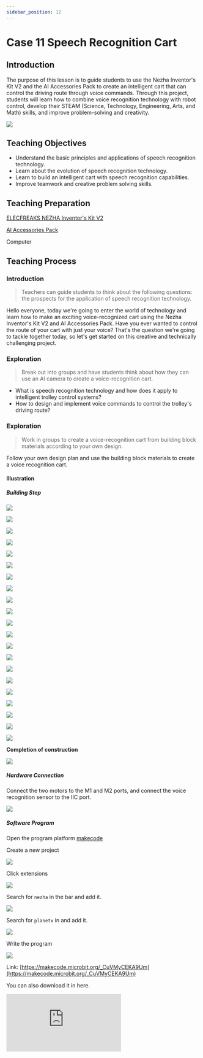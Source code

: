 ```yaml
---
sidebar_position: 12
---
```


# Case 11 Speech Recognition Cart


## Introduction

The purpose of this lesson is to guide students to use the Nezha Inventor's Kit V2 and the AI Accessories Pack to create an intelligent cart that can control the driving route through voice commands. Through this project, students will learn how to combine voice recognition technology with robot control, develop their STEAM (Science, Technology, Engineering, Arts, and Math) skills, and improve problem-solving and creativity.

![](https://wiki-media-ef.oss-cn-hongkong.aliyuncs.com/i18n/en/docusaurus-plugin-content-docs/current/microbit/building-blocks/nezha-inventors-kit-v2/ai-accessories-pack/images/ai-accessories-pack-case-11-01.png)

## Teaching Objectives

- Understand the basic principles and applications of speech recognition technology.
- Learn about the evolution of speech recognition technology.
- Learn to build an intelligent cart with speech recognition capabilities.
- Improve teamwork and creative problem solving skills.

## Teaching Preparation

[ELECFREAKS NEZHA Inventor's Kit V2](https://www.elecfreaks.com/nezha-inventor-s-kit-v2-for-micro-bit.html)

[AI Accessories Pack](https://www.elecfreaks.com/nezha-inventor-s-kit-v2-for-micro-bit.html)

Computer

## Teaching Process

### Introduction

>Teachers can guide students to think about the following questions: the prospects for the application of speech recognition technology.

Hello everyone, today we're going to enter the world of technology and learn how to make an exciting voice-recognized cart using the Nezha Inventor's Kit V2 and AI Accessories Pack. Have you ever wanted to control the route of your cart with just your voice? That's the question we're going to tackle together today, so let's get started on this creative and technically challenging project.

### Exploration

>Break out into groups and have students think about how they can use an AI camera to create a voice-recognition cart.

- What is speech recognition technology and how does it apply to intelligent trolley control systems?
- How to design and implement voice commands to control the trolley's driving route?

### Exploration

>Work in groups to create a voice-recognition cart from building block materials according to your own design.

Follow your own design plan and use the building block materials to create a voice recognition cart.

#### Illustration

##### Building Step


![](https://wiki-media-ef.oss-cn-hongkong.aliyuncs.com/i18n/en/docusaurus-plugin-content-docs/current/microbit/building-blocks/nezha-inventors-kit-v2/ai-accessories-pack/images/ai-accessories-pack-step-11-01.png)

![](https://wiki-media-ef.oss-cn-hongkong.aliyuncs.com/i18n/en/docusaurus-plugin-content-docs/current/microbit/building-blocks/nezha-inventors-kit-v2/ai-accessories-pack/images/ai-accessories-pack-step-11-02.png)

![](https://wiki-media-ef.oss-cn-hongkong.aliyuncs.com/i18n/en/docusaurus-plugin-content-docs/current/microbit/building-blocks/nezha-inventors-kit-v2/ai-accessories-pack/images/ai-accessories-pack-step-11-03.png)

![](https://wiki-media-ef.oss-cn-hongkong.aliyuncs.com/i18n/en/docusaurus-plugin-content-docs/current/microbit/building-blocks/nezha-inventors-kit-v2/ai-accessories-pack/images/ai-accessories-pack-step-11-04.png)

![](https://wiki-media-ef.oss-cn-hongkong.aliyuncs.com/i18n/en/docusaurus-plugin-content-docs/current/microbit/building-blocks/nezha-inventors-kit-v2/ai-accessories-pack/images/ai-accessories-pack-step-11-05.png)

![](https://wiki-media-ef.oss-cn-hongkong.aliyuncs.com/i18n/en/docusaurus-plugin-content-docs/current/microbit/building-blocks/nezha-inventors-kit-v2/ai-accessories-pack/images/ai-accessories-pack-step-11-06.png)

![](https://wiki-media-ef.oss-cn-hongkong.aliyuncs.com/i18n/en/docusaurus-plugin-content-docs/current/microbit/building-blocks/nezha-inventors-kit-v2/ai-accessories-pack/images/ai-accessories-pack-step-11-07.png)

![](https://wiki-media-ef.oss-cn-hongkong.aliyuncs.com/i18n/en/docusaurus-plugin-content-docs/current/microbit/building-blocks/nezha-inventors-kit-v2/ai-accessories-pack/images/ai-accessories-pack-step-11-08.png)

![](https://wiki-media-ef.oss-cn-hongkong.aliyuncs.com/i18n/en/docusaurus-plugin-content-docs/current/microbit/building-blocks/nezha-inventors-kit-v2/ai-accessories-pack/images/ai-accessories-pack-step-11-09.png)

![](https://wiki-media-ef.oss-cn-hongkong.aliyuncs.com/i18n/en/docusaurus-plugin-content-docs/current/microbit/building-blocks/nezha-inventors-kit-v2/ai-accessories-pack/images/ai-accessories-pack-step-11-10.png)

![](https://wiki-media-ef.oss-cn-hongkong.aliyuncs.com/i18n/en/docusaurus-plugin-content-docs/current/microbit/building-blocks/nezha-inventors-kit-v2/ai-accessories-pack/images/ai-accessories-pack-step-11-11.png)

![](https://wiki-media-ef.oss-cn-hongkong.aliyuncs.com/i18n/en/docusaurus-plugin-content-docs/current/microbit/building-blocks/nezha-inventors-kit-v2/ai-accessories-pack/images/ai-accessories-pack-step-11-12.png)

![](https://wiki-media-ef.oss-cn-hongkong.aliyuncs.com/i18n/en/docusaurus-plugin-content-docs/current/microbit/building-blocks/nezha-inventors-kit-v2/ai-accessories-pack/images/ai-accessories-pack-step-11-13.png)

![](https://wiki-media-ef.oss-cn-hongkong.aliyuncs.com/i18n/en/docusaurus-plugin-content-docs/current/microbit/building-blocks/nezha-inventors-kit-v2/ai-accessories-pack/images/ai-accessories-pack-step-11-14.png)

![](https://wiki-media-ef.oss-cn-hongkong.aliyuncs.com/i18n/en/docusaurus-plugin-content-docs/current/microbit/building-blocks/nezha-inventors-kit-v2/ai-accessories-pack/images/ai-accessories-pack-step-11-15.png)

![](https://wiki-media-ef.oss-cn-hongkong.aliyuncs.com/i18n/en/docusaurus-plugin-content-docs/current/microbit/building-blocks/nezha-inventors-kit-v2/ai-accessories-pack/images/ai-accessories-pack-step-11-16.png)

![](https://wiki-media-ef.oss-cn-hongkong.aliyuncs.com/i18n/en/docusaurus-plugin-content-docs/current/microbit/building-blocks/nezha-inventors-kit-v2/ai-accessories-pack/images/ai-accessories-pack-step-11-17.png)

![](https://wiki-media-ef.oss-cn-hongkong.aliyuncs.com/i18n/en/docusaurus-plugin-content-docs/current/microbit/building-blocks/nezha-inventors-kit-v2/ai-accessories-pack/images/ai-accessories-pack-step-11-18.png)

![](https://wiki-media-ef.oss-cn-hongkong.aliyuncs.com/i18n/en/docusaurus-plugin-content-docs/current/microbit/building-blocks/nezha-inventors-kit-v2/ai-accessories-pack/images/ai-accessories-pack-step-11-19.png)

![](https://wiki-media-ef.oss-cn-hongkong.aliyuncs.com/i18n/en/docusaurus-plugin-content-docs/current/microbit/building-blocks/nezha-inventors-kit-v2/ai-accessories-pack/images/ai-accessories-pack-step-11-20.png)

![](https://wiki-media-ef.oss-cn-hongkong.aliyuncs.com/i18n/en/docusaurus-plugin-content-docs/current/microbit/building-blocks/nezha-inventors-kit-v2/ai-accessories-pack/images/ai-accessories-pack-step-11-21.png)

**Completion of construction**

![](https://wiki-media-ef.oss-cn-hongkong.aliyuncs.com/i18n/en/docusaurus-plugin-content-docs/current/microbit/building-blocks/nezha-inventors-kit-v2/ai-accessories-pack/images/ai-accessories-pack-case-01-01.png)

##### Hardware Connection

Connect the two motors to the M1 and M2 ports, and connect the voice recognition sensor to the IIC port.

 ![](https://wiki-media-ef.oss-cn-hongkong.aliyuncs.com/i18n/en/docusaurus-plugin-content-docs/current/microbit/building-blocks/nezha-inventors-kit-v2/ai-accessories-pack/images/ai-accessories-pack-case-11-02.png)

##### Software Program

Open the program platform [makecode](https://makecode.microbit.org/#)

Create a new project

![](https://wiki-media-ef.oss-cn-hongkong.aliyuncs.com/i18n/en/docusaurus-plugin-content-docs/current/microbit/building-blocks/nezha-inventors-kit-v2/ai-accessories-pack/images/ai-accessories-pack-case-01-03.png)

Click extensions

![](https://wiki-media-ef.oss-cn-hongkong.aliyuncs.com/i18n/en/docusaurus-plugin-content-docs/current/microbit/building-blocks/nezha-inventors-kit-v2/ai-accessories-pack/images/ai-accessories-pack-case-01-04.png)

Search for `nezha` in the bar and add it.

![](https://wiki-media-ef.oss-cn-hongkong.aliyuncs.com/i18n/en/docusaurus-plugin-content-docs/current/microbit/building-blocks/nezha-inventors-kit-v2/ai-accessories-pack/images/ai-accessories-pack-case-01-06.png)

Search for `planetx` in and add it.

![](https://wiki-media-ef.oss-cn-hongkong.aliyuncs.com/i18n/en/docusaurus-plugin-content-docs/current/microbit/building-blocks/nezha-inventors-kit-v2/ai-accessories-pack/images/ai-accessories-pack-case-01-07.png)

Write the program

![](https://wiki-media-ef.oss-cn-hongkong.aliyuncs.com/i18n/en/docusaurus-plugin-content-docs/current/microbit/building-blocks/nezha-inventors-kit-v2/ai-accessories-pack/images/ai-accessories-pack-case-11-08.png)


Link: [https://makecode.microbit.org/_CuVMyCEKA9Um](https://makecode.microbit.org/_CuVMyCEKA9Um)

You can also download it in here.

<div
    style={{
        position: 'relative',
        paddingBottom: '60%',
        overflow: 'hidden',
    }}
>
    <iframe
        src="https://makecode.microbit.org/_CuVMyCEKA9Um"
        frameborder="0"
        sandbox="allow-popups allow-forms allow-scripts allow-same-origin"
        style={{
            position: 'absolute',
            width: '100%',
            height: '100%',
        }}
    />
</div>


### Teamwork and Presentation

Students are divided into small groups and work together to create and program cases.

Students are encouraged to cooperate, communicate, and share their experiences with each other.

Each group has the opportunity to present the cases they have produced to the other groups.

#### Sample case effect

The trolley's route can be controlled by voice.

![](https://wiki-media-ef.oss-cn-hongkong.aliyuncs.com/i18n/en/docusaurus-plugin-content-docs/current/microbit/building-blocks/nezha-inventors-kit-v2/ai-accessories-pack/images/ai-accessories-pack-case-11.gif)

### Reflection

>Share in groups so that students in each group can share their production process and insights, summarize the problems and solutions they encountered, and evaluate their strengths and weaknesses.

### Expanding Knowledge

*** The evolution of speech recognition technology ***

The development of speech recognition technology dates back to the mid-20th century and has gone through several phases and major breakthroughs, the following are the major milestones in its development:

1950s and 1960s:

Early speech recognition research focused on the fundamentals of simulating sound and the extraction of acoustic features.
In 1952, Bell Labs researchers Davis and Biddulph developed the world's first speech recognition system, Audrey, which was capable of recognizing numbers.
1970s and 1980s:

This period saw significant advances in speech recognition technology, including more sophisticated acoustic feature extraction methods and pattern matching algorithms.
The Hidden Markov Model (HMM) was introduced and became the standard in speech recognition.
In 1971, IBM researchers developed Shoebox, the first commercial speech recognition system for recognizing numbers.
1990s:

As computer performance increased and more research was invested, the accuracy of speech recognition improved significantly.
Statistical language models are introduced to improve the contextual understanding of recognition results.
More commercially available speech recognition systems appear for use in telephone systems and automated customer service.
Early 21st century:

A major breakthrough in speech recognition occurs with the rise of deep learning techniques. Deep neural networks (DNNs) were used for acoustic modeling, greatly improving accuracy.
In 2009, Microsoft introduced the Xbox Kinect, a system with speech recognition capabilities, marking the adoption of speech recognition technology in consumer electronics.
Recent years:

Since the 2010s, the further development of deep learning techniques and the availability of big data have led to huge breakthroughs in speech recognition.
Cloud computing and artificial intelligence platforms (e.g., Amazon's Alexa, Apple's Siri, Google's Google Assistant, etc.) have made speech recognition a common technology in daily life for smart assistants, smart homes, car navigation, and other areas.
Open source projects (e.g., CMU Sphinx, Kaldi, etc.) and cloud-based APIs have made it easier for developers to build and integrate speech recognition features.
Overall, the evolution of speech recognition technology has gone through a number of key periods, from the early days of acoustic feature extraction to the introduction of Hidden Markov Models to the application of Deep Learning, which has continued to improve accuracy and usability and become an integral part of modern technology. In the future, as technology continues to evolve, speech recognition technology will continue to play an important role in various fields.

